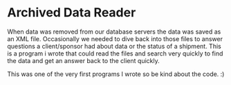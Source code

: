# Archived Data Reader
When data was removed from our database servers the data was saved as an XML file.  Occasionally  we needed to dive back into those files to answer questions a client/sponsor had about data or the status of a shipment.  This is a program i wrote that could read the files and search very quickly to find the data and get an answer back to the client quickly.

This was one of the very first programs I wrote so be kind about the code. :)
